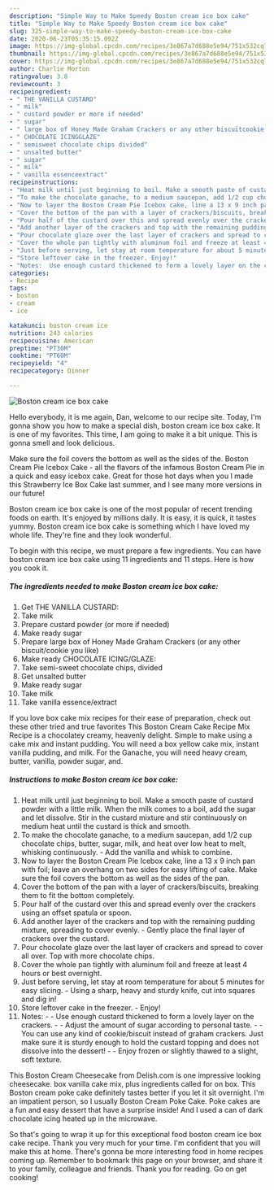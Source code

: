 ```yaml
---
description: "Simple Way to Make Speedy Boston cream ice box cake"
title: "Simple Way to Make Speedy Boston cream ice box cake"
slug: 325-simple-way-to-make-speedy-boston-cream-ice-box-cake
date: 2020-06-23T05:35:15.092Z
image: https://img-global.cpcdn.com/recipes/3e867a7d688e5e94/751x532cq70/boston-cream-ice-box-cake-recipe-main-photo.jpg
thumbnail: https://img-global.cpcdn.com/recipes/3e867a7d688e5e94/751x532cq70/boston-cream-ice-box-cake-recipe-main-photo.jpg
cover: https://img-global.cpcdn.com/recipes/3e867a7d688e5e94/751x532cq70/boston-cream-ice-box-cake-recipe-main-photo.jpg
author: Charlie Morton
ratingvalue: 3.8
reviewcount: 3
recipeingredient:
- " THE VANILLA CUSTARD"
- " milk"
- " custard powder or more if needed"
- " sugar"
- " large box of Honey Made Graham Crackers or any other biscuitcookie you like"
- " CHOCOLATE ICINGGLAZE"
- " semisweet chocolate chips divided"
- " unsalted butter"
- " sugar"
- " milk"
- " vanilla essenceextract"
recipeinstructions:
- "Heat milk until just beginning to boil. Make a smooth paste of custard powder with a little milk. When the milk comes to a boil, add the sugar and let dissolve. Stir in the custard mixture and stir continuously on medium heat until the custard is thick and smooth."
- "To make the chocolate ganache, to a medium saucepan, add 1/2 cup chocolate chips, butter, sugar, milk, and heat over low heat to melt, whisking continuously. Add the vanilla and whisk to combine."
- "Now to layer the Boston Cream Pie Icebox cake, line a 13 x 9 inch pan with foil; leave an overhang on two sides for easy lifting of cake. Make sure the foil covers the bottom as well as the sides of the pan."
- "Cover the bottom of the pan with a layer of crackers/biscuits, breaking them to fit the bottom completely."
- "Pour half of the custard over this and spread evenly over the crackers using an offset spatula or spoon."
- "Add another layer of the crackers and top with the remaining pudding mixture, spreading to cover evenly. Gently place the final layer of crackers over the custard."
- "Pour chocolate glaze over the last layer of crackers and spread to cover all over. Top with more chocolate chips."
- "Cover the whole pan tightly with aluminum foil and freeze at least 4 hours or best overnight."
- "Just before serving, let stay at room temperature for about 5 minutes for easy slicing. Using a sharp, heavy and sturdy knife, cut into squares and dig in!"
- "Store leftover cake in the freezer. Enjoy!"
- "Notes:  Use enough custard thickened to form a lovely layer on the crackers.  Adjust the amount of sugar according to personal taste.  You can use any kind of cookie/biscuit instead of graham crackers. Just make sure it is sturdy enough to hold the custard topping and does not dissolve into the dessert!  Enjoy frozen or slightly thawed to a slight, soft texture."
categories:
- Recipe
tags:
- boston
- cream
- ice

katakunci: boston cream ice 
nutrition: 243 calories
recipecuisine: American
preptime: "PT30M"
cooktime: "PT60M"
recipeyield: "4"
recipecategory: Dinner

---
```



![Boston cream ice box cake](https://img-global.cpcdn.com/recipes/3e867a7d688e5e94/751x532cq70/boston-cream-ice-box-cake-recipe-main-photo.jpg)

Hello everybody, it is me again, Dan, welcome to our recipe site. Today, I'm gonna show you how to make a special dish, boston cream ice box cake. It is one of my favorites. This time, I am going to make it a bit unique. This is gonna smell and look delicious.

Make sure the foil covers the bottom as well as the sides of the. Boston Cream Pie Icebox Cake - all the flavors of the infamous Boston Cream Pie in a quick and easy icebox cake. Great for those hot days when you I made this Strawberry Ice Box Cake last summer, and I see many more versions in our future!

Boston cream ice box cake is one of the most popular of recent trending foods on earth. It's enjoyed by millions daily. It is easy, it is quick, it tastes yummy. Boston cream ice box cake is something which I have loved my whole life. They're fine and they look wonderful.


To begin with this recipe, we must prepare a few ingredients. You can have boston cream ice box cake using 11 ingredients and 11 steps. Here is how you cook it.

<!--inarticleads1-->

##### The ingredients needed to make Boston cream ice box cake:

1. Get  THE VANILLA CUSTARD:
1. Take  milk
1. Prepare  custard powder (or more if needed)
1. Make ready  sugar
1. Prepare  large box of Honey Made Graham Crackers (or any other biscuit/cookie you like)
1. Make ready  CHOCOLATE ICING/GLAZE:
1. Take  semi-sweet chocolate chips, divided
1. Get  unsalted butter
1. Make ready  sugar
1. Take  milk
1. Take  vanilla essence/extract


If you love box cake mix recipes for their ease of preparation, check out these other tried and true favorites This Boston Cream Cake Recipe Mix Recipe is a chocolatey creamy, heavenly delight. Simple to make using a cake mix and instant pudding. You will need a box yellow cake mix, instant vanilla pudding, and milk. For the Ganache, you will need heavy cream, butter, vanilla, powder sugar, and. 

<!--inarticleads2-->

##### Instructions to make Boston cream ice box cake:

1. Heat milk until just beginning to boil. Make a smooth paste of custard powder with a little milk. When the milk comes to a boil, add the sugar and let dissolve. Stir in the custard mixture and stir continuously on medium heat until the custard is thick and smooth.
1. To make the chocolate ganache, to a medium saucepan, add 1/2 cup chocolate chips, butter, sugar, milk, and heat over low heat to melt, whisking continuously. - Add the vanilla and whisk to combine.
1. Now to layer the Boston Cream Pie Icebox cake, line a 13 x 9 inch pan with foil; leave an overhang on two sides for easy lifting of cake. Make sure the foil covers the bottom as well as the sides of the pan.
1. Cover the bottom of the pan with a layer of crackers/biscuits, breaking them to fit the bottom completely.
1. Pour half of the custard over this and spread evenly over the crackers using an offset spatula or spoon.
1. Add another layer of the crackers and top with the remaining pudding mixture, spreading to cover evenly. - Gently place the final layer of crackers over the custard.
1. Pour chocolate glaze over the last layer of crackers and spread to cover all over. Top with more chocolate chips.
1. Cover the whole pan tightly with aluminum foil and freeze at least 4 hours or best overnight.
1. Just before serving, let stay at room temperature for about 5 minutes for easy slicing. - Using a sharp, heavy and sturdy knife, cut into squares and dig in!
1. Store leftover cake in the freezer. - Enjoy!
1. Notes: -  - Use enough custard thickened to form a lovely layer on the crackers. -  - Adjust the amount of sugar according to personal taste. -  - You can use any kind of cookie/biscuit instead of graham crackers. Just make sure it is sturdy enough to hold the custard topping and does not dissolve into the dessert! -  - Enjoy frozen or slightly thawed to a slight, soft texture.


This Boston Cream Cheesecake from Delish.com is one impressive looking cheesecake. box vanilla cake mix, plus ingredients called for on box. This Boston cream poke cake definitely tastes better if you let it sit overnight. I&#39;m an impatient person, so I usually Boston Cream Poke Cake. Poke cakes are a fun and easy dessert that have a surprise inside! And I used a can of dark chocolate icing heated up in the microwave. 

So that's going to wrap it up for this exceptional food boston cream ice box cake recipe. Thank you very much for your time. I'm confident that you will make this at home. There's gonna be more interesting food in home recipes coming up. Remember to bookmark this page on your browser, and share it to your family, colleague and friends. Thank you for reading. Go on get cooking!

